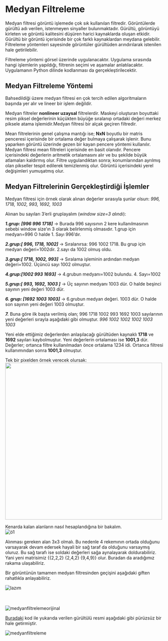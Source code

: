 # Medyan Filtreleme

Medyan filtresi görüntü işlemede çok sık kullanılan filtredir. Görüntülerde gürültü adı verilen, istenmeyen sinyaller bulunmaktadır. Gürültü, görüntüyü kirleten ve görüntü kalitesini düşüren harici kaynaklarda oluşan etkidir. Gürültü bir görüntü içerisinde bir çok farklı kaynaklardan meydana gelebilir. Filtreleme yöntemleri sayesinde görüntüler gürültüden arındırılarak istenilen hale getirilebilir.

Filtreleme yöntemi görsel üzerinde uygulanacaktır. Uygulama sırasında hangi işlemlerin yapıldığı, filtrenin seçimi ve aşamalar anlatılacaktır. Uygulamanın Python dilinde kodlanması da gerçekleştirilecektir.

## Medyan Filtreleme Yöntemi

Bahsedildiği üzere medyan filtresi en çok tercih edilen algoritmaların başında yer alır ve lineer bir işlem değildir.

Medyan filtreler **nonlineer uzaysal** filtrelerdir. Maskeyi oluşturan boyuttaki resim piksel değerlerinin küçükten büyüğe sıralanıp ortadaki değeri merkez piksele atama işlemidir.Medyan filtresi bir alçak geçiren filtredir.

Mean filtrelerinin genel çalışma mantığı ise; **NxN** boyutlu bir matris penceresi içerisinde bir ortalama değer bulmaya çalışarak işlenir. Bunu yaparken görüntü üzerinde gezen bir kayan pencere yöntemi kullanılır. Medyan filtresi mean filtreleri içerisinde en basit olanıdır. Pencere içerisindeki değerlerin aritmetik ortalamasını alır ve bu şekilde büyük atlamaları kaldırmış olur. Filtre uygulandıktan sonra; konumlarından ayrılmış olan pikseller tespit edilerek temizlenmiş olur. Görüntü içerisindeki yerel değişimleri yumuşatmış olur.

## Medyan Filtrelerinin Gerçekleştirdiği İşlemler

Medyan filtresi için örnek olarak alınan değerler sırasıyla şunlar olsun:
*996, 1718, 1002, 993, 1692, 1003*

Alınan bu sayıları 3’erli gruplayalım (*window size=3 alındı*):

***1.grup: [996 996 1718]***  → Burada 996 sayısının 2 kere kullanılmasının sebebi window size’ın 3 olarak belirlenmiş olmasıdır. 1.grup için medyan=996 O halde 1. Sayı 996’dır. 

***2.grup:[ 996, 1718, 1002]***  → Sıralanırsa: 996 1002 1718. Bu grup için medyan değeri=1002dir. 2.sayı da 1002 olmuş oldu. 

***3.grup:[ 1718, 1002, 993]*** → Sıralama işleminin ardından medyan değeri=1002. Üçüncü sayı 1002 olmuştur.  

***4.grup:[1002 993 1693]*** → 4.grubun medyanı=1002 bulundu. 4. Sayı=1002 

***5.grup:[ 993, 1692, 1003 ]*** →  Üç sayının medyanı 1003 dür. O halde beşinci sayının yeni değeri 1003 dür.

***6. grup: [1692 1003 1003]*** → 6.grubun medyan değeri. 1003 dür. O halde son sayının yeni değeri 1003 olmuştur. 

***7.*** Buna göre ilk başta verilmiş olan; 996 1718 1002 993 1692 1003 sayılarının yeni değerleri sırayla aşağıdaki gibi olmuştur.
*996 1002 1002 1002 1003 1003*

Yeni elde ettiğimiz değerlerden anlaşılacağı gürültüden kaynaklı **1718** ve **1692** sayıları kaybolmuştur. Yeni değerlerin ortalaması ise **1001,3** dür.
Değerler; ortanca filtre kullanılmadan önce ortalama 1234 idi. Ortanca filtresi kullanımından sonra **1001,3** olmuştur.

Tek bir pixelden örnek verecek olursak:
<br>
<img src="https://user-images.githubusercontent.com/59111328/135754045-ad052ce5-2c0a-4983-b696-49baa7010432.png" width="500">

Kenarda kalan alanların nasıl hesaplandığına bir bakalım.<br>
![ö1](https://user-images.githubusercontent.com/59111328/135754832-e826a044-999d-4376-b35c-3190682ff63d.PNG)

Alınması gereken alan 3x3 olmalı. Bu nedenle 4 rekemının ortada olduğunu varsayarak devam edersek hayali bir sağ taraf da olduğunu varsaymış oluruz. Bu sağ tarafı ise soldaki değerleri sağa aynalayarak doldurabiliriz. Yani yeni matrisimiz {{2,2,2} {2,4,2} {9,4,9}} olur. Buradan da aradığımız rakama ulaşabiliriz.

Bir görüntünün tamamen medyan filtresinden geçişini aşağıdaki giften rahatlıkla anlayabiliriz.

![lazım](https://user-images.githubusercontent.com/59111328/135754743-fd7557fd-4b21-47a8-a531-3f84f8a6ffa7.gif)

<br><br>
![medyanfiltrelemeorijinal](https://user-images.githubusercontent.com/59111328/135755773-5af3474c-6a55-455d-b4bd-55f061d518e6.png)

[Buradaki](https://github.com/rumeysaustun/Flask-ile-Goruntu-Isleme/blob/main/02-%20Medyan%20Filtreleme/Python%20İle%20Medyan%20Filtre.py) kod ile yukarıda verilen gürültülü resmi aşağıdaki gibi pürüzsüz bir hale getirmiştir.

![medyanfiltreleme](https://user-images.githubusercontent.com/59111328/135755776-4477b3e4-b4d2-4186-b707-ab8435accfe6.png)


